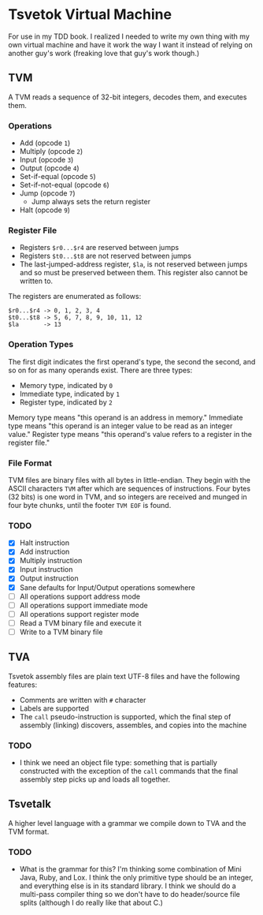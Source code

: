 # Tsvetok Virtual Machine

For use in my TDD book. I realized I needed to write my own thing with my own virtual machine and have it work the way I want it instead of relying on another guy's work (freaking love that guy's work though.)


## TVM

A TVM reads a sequence of 32-bit integers, decodes them, and executes them.

### Operations

* Add (opcode `1`)
* Multiply (opcode `2`)
* Input (opcode `3`)
* Output (opcode `4`)
* Set-if-equal (opcode `5`)
* Set-if-not-equal (opcode `6`)
* Jump (opcode `7`)
	* Jump always sets the return register
* Halt (opcode `9`)

### Register File

* Registers `$r0...$r4` are reserved between jumps
* Registers `$t0...$t8` are not reserved between jumps
* The last-jumped-address register, `$la`, is not reserved between jumps and so must be preserved between them. This register also cannot be written to.

The registers are enumerated as follows:

```
$r0...$r4 -> 0, 1, 2, 3, 4
$t0...$t8 -> 5, 6, 7, 8, 9, 10, 11, 12
$la       -> 13
```

### Operation Types

The first digit indicates the first operand's type, the second the second, and so on for as many operands exist. There are three types:

* Memory type, indicated by `0`
* Immediate type, indicated by `1`
* Register type, indicated by `2`

Memory type means "this operand is an address in memory." Immediate type means "this operand is an integer value to be read as an integer value." Register type means "this operand's value refers to a register in the register file."

### File Format

TVM files are binary files with all bytes in little-endian. They begin with the ASCII characters `TVM` after which are sequences of instructions. Four bytes (32 bits) is one word in TVM, and so integers are received and munged in four byte chunks, until the footer `TVM EOF` is found.

### TODO

- [x] Halt instruction
- [x] Add instruction
- [x] Multiply instruction
- [x] Input instruction
- [x] Output instruction
- [x] Sane defaults for Input/Output operations somewhere
- [ ] All operations support address mode
- [ ] All operations support immediate mode
- [ ] All operations support register mode
- [ ] Read a TVM binary file and execute it
- [ ] Write to a TVM binary file

## TVA

Tsvetok assembly files are plain text UTF-8 files and have the following features:

* Comments are written with `#` character
* Labels are supported
* The `call` pseudo-instruction is supported, which the final step of assembly (linking) discovers, assembles, and copies into the machine

### TODO

* I think we need an object file type: something that is partially constructed with the exception of the `call` commands that the final assembly step picks up and loads all together.

## Tsvetalk

A higher level language with a grammar we compile down to TVA and the TVM format.

### TODO

* What is the grammar for this? I'm thinking some combination of Mini Java, Ruby, and Lox. I think the only primitive type should be an integer, and everything else is in its standard library. I think we should do a multi-pass compiler thing so we don't have to do header/source file splits (although I do really like that about C.)
